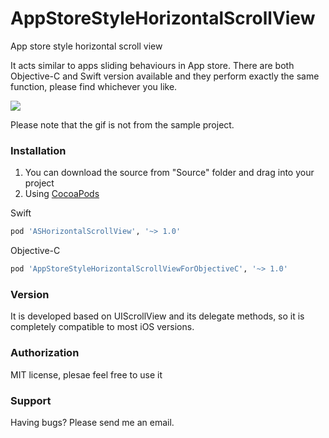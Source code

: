 AppStoreStyleHorizontalScrollView
=================================

App store style horizontal scroll view

It acts similar to apps sliding behaviours in App store. There are both Objective-C and Swift version available and they perform exactly the same function, please find whichever you like.

![](https://dl.dropboxusercontent.com/u/91675323/thumbookr.gif)

Please note that the gif is not from the sample project.

### Installation
1. You can download the source from "Source" folder and drag into your project
2. Using [CocoaPods](http://cocoapods.org)

Swift
```ruby
pod 'ASHorizontalScrollView', '~> 1.0'
``` 

Objective-C
```ruby
pod 'AppStoreStyleHorizontalScrollViewForObjectiveC', '~> 1.0'

``` 


### Version
It is developed based on UIScrollView and its delegate methods, so it is completely compatible to most iOS versions.

### Authorization
MIT license, plesae feel free to use it

### Support
Having bugs? Please send me an email.
